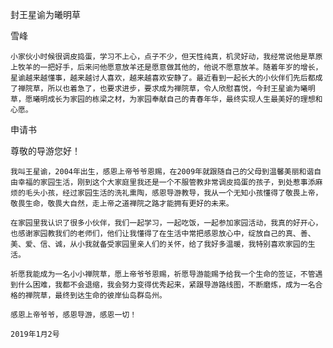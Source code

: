 封王星谕为曦明草

雪峰


    小家伙小时候很调皮捣蛋，学习不上心，点子不少，但天性纯真，机灵好动，我经常说他是草原上牧羊的一把好手，后来问他愿意放羊还是愿意做其他的，他说不愿意放羊。随着年岁的增长，星谕越来越懂事，越来越讨人喜欢，越来越喜欢安静了。最近看到一起长大的小伙伴们先后都成了禅院草，所以也着急了，也要求进步，要求成为禅院草，令人欣慰喜悦，今封王星谕为曦明草，愿曦明成长为家园的栋梁之材，为家园奉献自己的青春年华，最终实现人生最美好的理想和心愿。


申请书

尊敬的导游您好！

    我叫王星谕，2004年出生，感恩上帝爷爷恩赐，在2009年就跟随自己的父母到温馨美丽和谐自由幸福的家园生活，刚到这个大家庭里我还是一个不服管教非常调皮捣蛋的孩子，到处惹事添麻烦的毛头小孩，经过家园生活的洗礼熏陶，感恩导游教导，我从一个无知小孩懂得了敬畏上帝，敬畏生命，敬畏大自然，走上帝之道禅院之路才能拥有更好的未来。

    在家园里我认识了很多小伙伴，我们一起学习，一起吃饭，一起参加家园活动，我真的好开心，也感谢家园教我们的老师们，他们让我懂得了在生活中常把感恩放心中，绽放自己的真、善、美、爱、信、诚，从小我就备受家园里亲人们的关怀，给了我好多温暖，我特别喜欢家园的生活。

    祈愿我能成为一名小小禅院草，愿上帝爷爷恩赐，祈愿导游能赐予给我一个生命的签证，不管遇到什么困难，我都不会退缩，我会努力变得优秀起来，紧跟导游路线图，不断磨炼，成为一名合格的禅院草，最终到达生命的彼岸仙岛群岛州。

    感恩上帝爷爷，感恩导游，感恩一切！

    2019年1月2号



